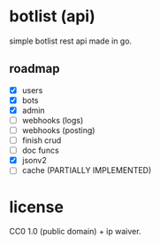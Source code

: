 # botlist (api)

simple botlist rest api made in go.

## roadmap

* [x] users
* [x] bots
* [x] admin
* [ ] webhooks (logs)
* [ ] webhooks (posting)
* [ ] finish crud
* [ ] doc funcs
* [x] jsonv2
* [ ] cache (PARTIALLY IMPLEMENTED)

# license

CC0 1.0 (public domain) + ip waiver.
